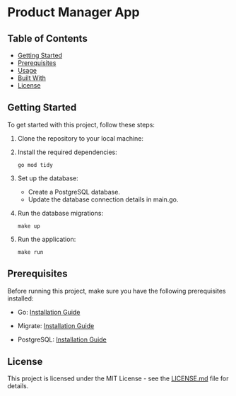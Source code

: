 # Product Manager App

## Table of Contents

- [Getting Started](#getting-started)
- [Prerequisites](#prerequisites)
- [Usage](#usage)
- [Built With](#built-with)
- [License](#license)

## Getting Started

To get started with this project, follow these steps:

1. Clone the repository to your local machine:

2. Install the required dependencies:

   ```
   go mod tidy
   ```

3. Set up the database:

   - Create a PostgreSQL database.
   - Update the database connection details in main.go.

4. Run the database migrations:

   ```
   make up
   ```

5. Run the application:

   ```
   make run
   ```

## Prerequisites

Before running this project, make sure you have the following prerequisites installed:

- Go: [Installation Guide](https://golang.org/doc/install)

- Migrate: [Installation Guide](https://github.com/golang-migrate/migrate#installation)

- PostgreSQL: [Installation Guide](https://www.postgresql.org/download/)

## License

This project is licensed under the MIT License - see the [LICENSE.md](LICENSE.md) file for details.
